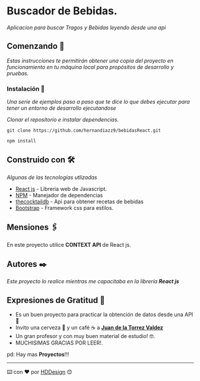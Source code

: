 # Buscador de Bebidas.

_Aplicacion para buscar Tragos y Bebidas leyendo desde una api_

## Comenzando 🚀

_Estas instrucciones te permitirán obtener una copia del proyecto en funcionamiento en tu máquina local para propósitos de desarrollo y pruebas._

### Instalación 🔧

_Una serie de ejemplos paso a paso que te dice lo que debes ejecutar para tener un entorno de desarrollo ejecutandose_

_Clonar el repositorio e instalar dependencias._

```
git clone https://github.com/hernandiazz9/bebidasReact.git
```
```
npm install
```

## Construido con 🛠️

_Algunas de las tecnologías utlizadas_

* [React js](https://reactjs.org/) - Libreria web de Javascript.
* [NPM](https://www.npmjs.com/) - Manejador de dependencias
* [thecocktaildb](https://www.thecocktaildb.com/) - Api para obtener recetas de bebidas
* [Bootstrap](https://getbootstrap.com/) - Framework css para estilos.

## Mensiones 🖇️

En este proyecto utilice **CONTEXT API** de React js.


## Autores ✒️

_Este proyecto lo realice mientras me capacitaba en la librería  **React js**_


## Expresiones de Gratitud 🎁

* Es un buen proyecto para practicar la obtención  de datos desde una API 📢
* Invito una cerveza 🍺 y un café ☕ a [**Juan de la Torrez Valdez**](https://www.udemy.com/user/juanpablodelatorrevaldez/)
* Un gran profesor y con muy buen material de estudio! 🤓.
* MUCHISIMAS GRACIAS POR LEER!.

pd: Hay mas **Proyectos**!!!



---
⌨️ con ❤️ por [HDDesign](https://github.com/hernandiazz9) 😊

